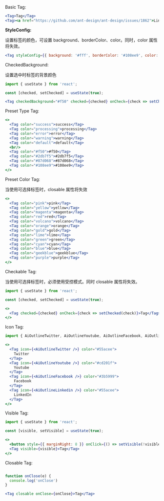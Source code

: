 Basic Tag:

```jsx
<Tag>Tag</Tag>
<Tag><a href="https://github.com/ant-design/ant-design/issues/1862">Link</a></Tag>
```
**StyleConfig:**

设置标签的颜色，可设置 background、borderColor、color。同时，color 属性将失效。

```jsx
<Tag styleConfig={{ background: '#fff', borderColor: '#108ee9', color: '#108ee9' }}>Tag</Tag>
```
CheckedBackground:

设置选中时标签的背景颜色

```jsx
import { useState } from 'react';

const [checked, setChecked] = useState(true);

<Tag checkedBackground="#f50" checked={checked} onCheck={check => setChecked(check)}>Tag</Tag>
```
Preset Type Tag:

```jsx
<>
  <Tag color="success">success</Tag>
  <Tag color="processing">processing</Tag>
  <Tag color="error">error</Tag>
  <Tag color="warning">warning</Tag>
  <Tag color="default">default</Tag>
  <br/>
  <Tag color="#f50">#f50</Tag>
  <Tag color="#2db7f5">#2db7f5</Tag>
  <Tag color="#87d068">#87d068</Tag>
  <Tag color="#108ee9">#108ee9</Tag>
</>
```
Preset Color Tag:

当使用可选择标签时，closable 属性将失效

```jsx
<>
  <Tag color="pink">pink</Tag>
  <Tag color="yellow">yellow</Tag>
  <Tag color="magenta">magenta</Tag>
  <Tag color="red">red</Tag>
  <Tag color="volcano">volcano</Tag>
  <Tag color="orange">orange</Tag>
  <Tag color="gold">gold</Tag>
  <Tag color="lime">lime</Tag>
  <Tag color="green">green</Tag>
  <Tag color="cyan">cyan</Tag>
  <Tag color="blue">blue</Tag>
  <Tag color="geekblue">geekblue</Tag>
  <Tag color="purple">purple</Tag>
</>
```
Checkable Tag:

当使用可选择标签时，必须使用受控模式。同时 closable 属性将失效。

```jsx
import { useState } from 'react';

const [checked, setChecked] = useState(true);

<>
  <Tag checked={checked} onCheck={check => setChecked(check)}>Tag</Tag>
</>
```
Icon Tag:

```jsx
import { AiOutlineTwitter, AiOutlineYoutube, AiOutlineFacebook, AiOutlineLinkedin } from 'react-icons/ai';

<>
  <Tag icon={<AiOutlineTwitter />} color="#55acee">
    Twitter
  </Tag>
  <Tag icon={<AiOutlineYoutube />} color="#cd201f">
    Youtube
  </Tag>
  <Tag icon={<AiOutlineFacebook />} color="#3b5999">
    Facebook
  </Tag>
  <Tag icon={<AiOutlineLinkedin />} color="#55acee">
    LinkedIn
  </Tag>
</>
```
Visible Tag:

```jsx
import { useState } from 'react';

const [visible, setVisible] = useState(true);

<>
  <button style={{ marginRight: 8 }} onClick={() => setVisible(!visible)}>Toggle</button>
  <Tag visible={visible}>Tag</Tag>
</>
```
Closable Tag:

```jsx

function onClose(e) {
  console.log('onClose')
}

<Tag closable onClose={onClose}>Tag</Tag>
```
